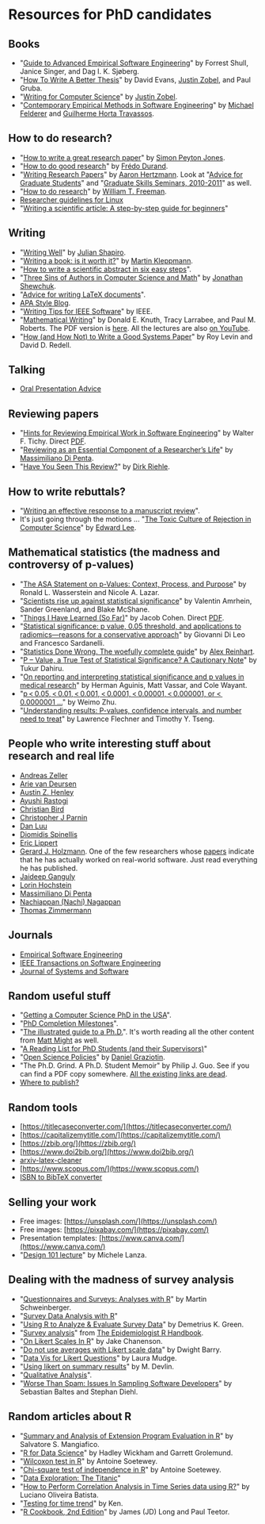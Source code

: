 # Resources for PhD candidates

## Books

* "[Guide to Advanced Empirical Software Engineering](https://www.amazon.com/Guide-Advanced-Empirical-Software-Engineering/dp/184800043X)" by Forrest Shull, Janice Singer, and Dag I. K. Sjøberg.
* "[How To Write A Better Thesis](https://www.amazon.com/Write-Better-Thesis-David-Evans/dp/3319042858/)" by David Evans, [Justin Zobel](https://www.mup.com.au/authors/justin-zobel), and Paul Gruba.
* "[Writing for Computer Science](https://www.amazon.com/Writing-Computer-Science-Justin-Zobel/dp/144716640X/)" by [Justin Zobel](https://www.mup.com.au/authors/justin-zobel).
* "[Contemporary Empirical Methods in Software Engineering](https://www.amazon.com/gp/product/3030324885/)" by [Michael Felderer](http://mfelderer.at/) and [Guilherme Horta Travassos](https://www.cos.ufrj.br/~ght/).

## How to do research?

* "[How to write a great research paper](https://www.microsoft.com/en-us/research/academic-program/write-great-research-paper/)" by [Simon Peyton Jones](https://www.microsoft.com/en-us/research/people/simonpj/).
* "[How to do good research](https://people.csail.mit.edu/fredo/DoGoodResearch.pdf)" by [Frédo Durand](https://people.csail.mit.edu/fredo/student.html).
* "[Writing Research Papers](https://www.dgp.toronto.edu/~hertzman/courses/gradSkills/2010/writing.pdf)" by [Aaron Hertzmann](https://www.dgp.toronto.edu/~hertzman/). Look at "[Advice for Graduate Students](https://www.dgp.toronto.edu/~hertzman/advice/)" and "[Graduate Skills Seminars, 2010-2011](http://www.dgp.toronto.edu/~hertzman/courses/gradSkills/2010/)" as well.
* "[How to do research](https://people.csail.mit.edu/billf/publications/How_To_Do_Research.pdf)" by [William T. Freeman](https://billf.mit.edu/).
* [Researcher guidelines for Linux](https://www.kernel.org/doc/html/latest/process/researcher-guidelines.html)
* "[Writing a scientific article: A step-by-step guide for beginners](https://www.sciencedirect.com/science/article/pii/S1878764915001606)"

## Writing

* "[Writing Well](https://www.julian.com/guide/write/first-draft)" by [Julian Shapiro](https://www.julian.com/).
* "[Writing a book: is it worth it?](https://martin.kleppmann.com/2020/09/29/is-book-writing-worth-it.html)" by [Martin Kleppmann](https://martin.kleppmann.com/).
* "[How to write a scientific abstract in six easy steps](https://www.easterbrook.ca/steve/2010/01/how-to-write-a-scientific-abstract-in-six-easy-steps/)".
* "[Three Sins of Authors in Computer Science and Math](http://www.cs.cmu.edu/~jrs/sins.html)" by [Jonathan Shewchuk](http://www.cs.cmu.edu/~jrs/).
* "[Advice for writing LaTeX documents](https://github.com/dspinellis/latex-advice)".
* [APA Style Blog](https://apastyle.apa.org/blog).
* "[Writing Tips for IEEE Software](https://www.computer.org/csdl/magazine/so/write-for-us/14426)" by IEEE.
* "[Mathematical Writing](https://www.amazon.com/Mathematical-Writing-Association-America-Notes/dp/088385063X)" by Donald E. Knuth, Tracy Larrabee, and Paul M. Roberts. The PDF version is [here](https://jmlr.csail.mit.edu/reviewing-papers/knuth_mathematical_writing.pdf). All the lectures are also [on YouTube](https://www.youtube.com/playlist?list=PLOdeqCXq1tXihn5KmyB2YTOqgxaUkcNYG).
* "[How (and How Not) to Write a Good Systems Paper](https://www.usenix.org/legacy/events/samples/submit/advice.html)" by Roy Levin and David D. Redell.

## Talking

* [Oral Presentation Advice](https://pages.cs.wisc.edu/~markhill/conference-talk.html)

## Reviewing papers

* "[Hints for Reviewing Empirical Work in Software Engineering](https://dl.acm.org/doi/10.1023/A%3A1009844119158)" by Walter F. Tichy. Direct [PDF](https://selab.netlab.uky.edu/homepage/papers/tichy-overview.pdf).
* "[Reviewing as an Essential Component of a Researcher’s Life](https://www.dropbox.com/s/cst1m0t7e48chz0/Reviewing.pdf?dl=0#)" by [Massimiliano Di Penta](https://mdipenta.github.io/).
* "[Have You Seen This Review?](https://profriehle.com/2022/11/12/have-you-seen-this-review/)" by [Dirk Riehle](https://profriehle.com/).

## How to write rebuttals?

* "[Writing an effective response to a manuscript review](https://www.journals.uchicago.edu/doi/full/10.1086/688886)".
* It's just going through the motions ... "[The Toxic Culture of Rejection in Computer Science](https://sigbed.org/2022/08/22/the-toxic-culture-of-rejection-in-computer-science/)" by [Edward Lee](https://ptolemy.berkeley.edu/~eal/index.html).

## Mathematical statistics (the madness and controversy of p-values)

* "[The ASA Statement on p-Values: Context, Process, and Purpose](https://www.tandfonline.com/doi/full/10.1080/00031305.2016.1154108)" by Ronald L. Wasserstein and Nicole A. Lazar.
* "[Scientists rise up against statistical significance](https://www.nature.com/articles/d41586-019-00857-9)" by Valentin Amrhein, Sander Greenland, and Blake McShane.
* "[Things I Have Learned (So Far)](https://doi.apa.org/doiLanding?doi=10.1037%2F0003-066X.45.12.1304)" by Jacob Cohen. Direct [PDF](https://tech.me.holycross.edu/files/2015/03/Cohen_1990.pdf).
* "[Statistical significance: p value, 0.05 threshold, and applications to radiomics—reasons for a conservative approach](https://eurradiolexp.springeropen.com/articles/10.1186/s41747-020-0145-y)" by Giovanni Di Leo and Francesco Sardanelli.
* "[Statistics Done Wrong. The woefully complete guide](https://www.statisticsdonewrong.com/)" by [Alex Reinhart](https://www.refsmmat.com/).
* "[P – Value, a True Test of Statistical Significance? A Cautionary Note](https://www.ncbi.nlm.nih.gov/pmc/articles/PMC4111019/)" by Tukur Dahiru.
* "[On reporting and interpreting statistical significance and p values in medical research](https://www.ncbi.nlm.nih.gov/pmc/articles/PMC8005799/)" by Herman Aguinis, Matt Vassar, and Cole Wayant.
* "[p < 0.05, < 0.01, < 0.001, < 0.0001, < 0.00001, < 0.000001, or < 0.0000001 …](https://www.ncbi.nlm.nih.gov/pmc/articles/PMC6191982/)" by Weimo Zhu.
* "[Understanding results: P-values, confidence intervals, and number need to treat](https://www.ncbi.nlm.nih.gov/pmc/articles/PMC3263226/)" by Lawrence Flechner and Timothy Y. Tseng.

## People who write interesting stuff about research and real life

* [Andreas Zeller](https://andreas-zeller.info/)
* [Arie van Deursen](https://avandeursen.com/)
* [Austin Z. Henley](https://austinhenley.com/)
* [Ayushi Rastogi](https://ayushirastogi.github.io/)
* [Christian Bird](https://www.microsoft.com/en-us/research/people/cbird/)
* [Christopher J Parnin](https://www.chrisparnin.me/)
* [Dan Luu](https://danluu.com/)
* [Diomidis Spinellis](https://www.spinellis.gr/index.html.var)
* [Eric Lippert](https://ericlippert.com/)
* [Gerard J. Holzmann](https://spinroot.com/gerard/). One of the few researchers whose [papers](https://spinroot.com/gerard/pubs.html) indicate that he has actually worked on real-world software. Just read everything he has published.
* [Jaideep Ganguly](https://jganguly.github.io/)
* [Lorin Hochstein](http://lorinhochstein.org/)
* [Massimiliano Di Penta](https://mdipenta.github.io/)
* [Nachiappan (Nachi) Nagappan](https://nachinagappan.github.io/)
* [Thomas Zimmermann](https://thomas-zimmermann.com/)

## Journals

* [Empirical Software Engineering](https://www.springer.com/journal/10664)
* [IEEE Transactions on Software Engineering](https://ieeexplore.ieee.org/xpl/RecentIssue.jsp?punumber=32)
* [Journal of Systems and Software](https://www.sciencedirect.com/journal/journal-of-systems-and-software)

## Random useful stuff

* "[Getting a Computer Science PhD in the USA](https://parentheticallyspeaking.org/articles/us-cs-phd-faq/)".
* "[PhD Completion Milestones](https://collaboration.csc.ncsu.edu/laurie/PhD.html)".
* "[The illustrated guide to a Ph.D.](https://matt.might.net/articles/phd-school-in-pictures/)". It's worth reading all the other content from [Matt Might](https://matt.might.net/) as well.
* "[A Reading List for PhD Students (and their Supervisors)](https://www2.dmst.aueb.gr/dds/res/phd/bib.htm)"
* "[Open Science Policies](https://conf.researchr.org/track/icse-2021/icse-2021-open-science-policies)" by [Daniel Graziotin](https://ineed.coffee/).
* "The Ph.D. Grind. A Ph.D. Student Memoir" by Philip J. Guo. See if you can find a PDF copy somewhere. [All the existing links are dead](https://news.ycombinator.com/item?id=17494273).
* [Where to publish?](https://giasuddin.ca/publications/)

## Random tools

* [https://titlecaseconverter.com/](https://titlecaseconverter.com/)
* [https://capitalizemytitle.com/](https://capitalizemytitle.com/)
* [https://zbib.org/](https://zbib.org/)
* [https://www.doi2bib.org/](https://www.doi2bib.org/)
* [arxiv-latex-cleaner](https://github.com/google-research/arxiv-latex-cleaner)
* [https://www.scopus.com/](https://www.scopus.com/)
* [ISBN to BibTeX converter](https://www.bibtex.com/c/isbn-to-bibtex-converter/)

## Selling your work

* Free images: [https://unsplash.com/](https://unsplash.com/)
* Free images: [https://pixabay.com/](https://pixabay.com/)
* Presentation templates: [https://www.canva.com/](https://www.canva.com/)
* "[Design 101 lecture](https://www.youtube.com/watch?v=okZeimABw7w)" by Michele Lanza.

## Dealing with the madness of survey analysis

* "[Questionnaires and Surveys: Analyses with R](https://ladal.edu.au/surveys.html)" by Martin Schweinberger.
* "[Survey Data Analysis with R](https://stats.oarc.ucla.edu/r/seminars/survey-data-analysis-with-r/)"
* "[Using R to Analyze & Evaluate Survey Data](https://datascienceplus.com/using-r-to-analyze-evaluate-survey-data-part-1/)" by Demetrius K. Green.
* "[Survey analysis](https://epirhandbook.com/en/survey-analysis.html)" from [The Epidemiologist R Handbook](https://epirhandbook.com/en/index.html).
* "[On Likert Scales In R](https://jakec007.github.io/2021-06-23-R-likert/)" by Jake Chanenson.
* "[Do not use averages with Likert scale data](https://bookdown.org/Rmadillo/likert/)" by Dwight Barry.
* "[Data Vis for Likert Questions](https://lmudge13.github.io/sample_code/likert_graphs.html)" by Laura Mudge.
* "[Using likert on summary results](https://rpubs.com/m_dev/likert_summary)" by M. Devlin.
* "[Qualitative Analysis](https://courses.lumenlearning.com/suny-hccc-research-methods/chapter/chapter-13-qualitative-analysis/)".
* "[Worse Than Spam: Issues In Sampling Software Developers](https://dl.acm.org/doi/10.1145/2961111.2962628)" by Sebastian Baltes and Stephan Diehl.

## Random articles about R

* "[Summary and Analysis of Extension Program Evaluation in R](https://rcompanion.org/handbook/index.html)" by Salvatore S. Mangiafico.
* "[R for Data Science](https://r4ds.had.co.nz/index.html)" by Hadley Wickham and Garrett Grolemund.
* "[Wilcoxon test in R](https://statsandr.com/blog/wilcoxon-test-in-r-how-to-compare-2-groups-under-the-non-normality-assumption/)" by Antoine Soetewey.
* "[Chi-square test of independence in R](https://statsandr.com/blog/chi-square-test-of-independence-in-r/)" by Antoine Soetewey.
* "[Data Exploration: The Titanic](https://bio304-class.github.io/bio304-fall2017/data-story-titanic.html)"
* "[How to Perform Correlation Analysis in Time Series data using R?](https://www.lobdata.com.br/2020/09/15/how-to-perform-correlation-analysis-in-time-series-data-using-r/)" by Luciano Oliveira Batista.
* "[Testing for time trend](http://ritsokiguess.site/docs/2017/12/16/testing-for-time-trend/)" by Ken.
* "[R Cookbook, 2nd Edition](https://rc2e.com/index.html)" by James (JD) Long and Paul Teetor.



